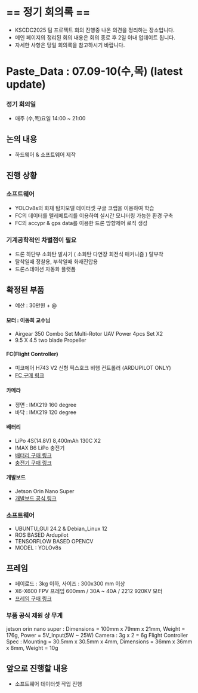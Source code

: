 # == 정기 회의록 ==
- KSCDC2025 팀 프로젝트 회의 진행중 나온 의견을 정리하는 장소입니다.
- 메인 페이지의 정리된 회의 내용은 회의 종료 후 2일 이내 업데이트 됩니다.
- 자세한 사항은 당일 회의록을 참고하시기 바랍니다.

# Paste_Data : 07.09-10(수,목) (latest update) 

### 정기 회의일
- 매주 (수,목)요일 14:00 ~ 21:00

## 논의 내용
- 하드웨어 & 소프트웨어 제작

## 진행 상황
### 소프트웨어
- YOLOv8s의 화재 탐지모델 데이터셋 구글 코랩을 이용하여 학습
- FC의 데이터를 텔레메트리를 이용하여 실시간 모니터링 가능한 환경 구축
- FC의 accypr & gps data를 이용한 드론 방향제어 로직 생성

### 기계공학적인 차별점이 필요
- 드론 하단부 소화탄 발사기 ( 소화탄 다연장 회전식 매커니즘 ) 탈부착
- 탈착일때 정찰용, 부착일때 화재진압용
- 드론스테이션 자동화 플랫폼

## 확정된 부품
- 예산 : 30만원 + @

#### 모터 : 이동희 교수님 
- Airgear 350 Combo Set Multi-Rotor UAV Power 4pcs Set X2
- 9.5 X 4.5 two blade Propeller
  
#### FC(Flight Controller)
- 미코에어 H743 V2 신형 픽스호크 비행 컨트롤러 (ARDUPILOT ONLY)
- [FC 구매 링크](https://ko.aliexpress.com/item/1005008824819033.html?spm=a2g0o.order_list.order_list_main.119.f19d140fXWRv7X&gatewayAdapt=glo2kor)

#### 카메라
- 정면 : IMX219 160 degree
- 바닥 : IMX219 120 degree

#### 배터리 
- LiPo 4S(14.8V) 8,400mAh 130C X2 
- IMAX B6 LiPo 충전기
- [배터리 구매 링크](https://ko.aliexpress.com/item/1005001956377380.html?spm=a2g0o.order_list.order_list_main.131.f19d140fXWRv7X&gatewayAdapt=glo2kor)
- [충전기 구매 링크](https://ko.aliexpress.com/item/1005005231331856.html?spm=a2g0o.order_list.order_list_main.125.f19d140fXWRv7X&gatewayAdapt=glo2kor)

#### 개발보드 
- Jetson Orin Nano Super
- [개발보드 공식 링크](https://www.nvidia.com/ko-kr/autonomous-machines/embedded-systems/jetson-orin/nano-super-developer-kit/)

### 소프트웨어
- UBUNTU_GUI 24.2 & Debian_Linux 12
- ROS BASED Ardupilot
- TENSORFLOW BASED OPENCV
- MODEL : YOLOv8s

## 프레임
- 페이로드 : 3kg 이하, 사이즈 : 300x300 mm 이상
- X6-X600 FPV 프레임 600mm / 30A ~ 40A / 2212 920KV 모터
- [프레임 구매 링크](https://ko.aliexpress.com/item/1005008274592701.html?spm=a2g0o.order_list.order_list_main.137.f19d140fXWRv7X&gatewayAdapt=glo2kor)

### 부품 공식 제원 상 무게
jetson orin nano super : Dimensions = 100mm x 79mm x 21mm, Weight = 176g, Power = 5V_Input(5W ~ 25W)
Camera : 3g x 2 = 6g
Flight Controller Spec : Mounting = 30.5mm x 30.5mm x 4mm, Dimensions = 36mm x 36mm x 8mm, Weight = 10g


## 앞으로 진행할 내용
- 소프트웨어 데이터셋 작업 진행
